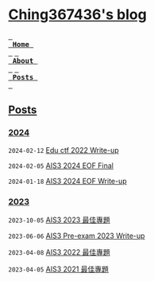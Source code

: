 # [Ching367436's blog](https://blog.ching367436.me/)

[<kbd> <br> **Home** <br> </kbd>](https://blog.ching367436.me/)
[<kbd> <br> **About** <br> </kbd>](https://blog.ching367436.me/about)
[<kbd> <br> **Posts** <br> </kbd>](https://blog.ching367436.me/archives)


## [Posts](https://blog.ching367436.me/archives/)
### [2024](https://blog.ching367436.me/archives/2024/)

`2024-02-12` [Edu ctf 2022 Write-up](https://blog.ching367436.me/edu-ctf-2022-write-up/)

`2024-02-05` [AIS3 2024 EOF Final](https://blog.ching367436.me/ais3-eof-2024-final/)

`2024-01-18` [AIS3 2024 EOF Write-up](https://blog.ching367436.me/ais3-eof-2024-write-up/)

### [2023](https://blog.ching367436.me/archives/2023/)

`2023-10-05` [AIS3 2023 最佳專題](https://blog.ching367436.me/ais3-2023-%E6%9C%80%E4%BD%B3%E5%B0%88%E9%A1%8C/)

`2023-06-06` [AIS3 Pre-exam 2023 Write-up](https://blog.ching367436.me/ais3-pre-exam-2023-write-up/)

`2023-04-08` [AIS3 2022 最佳專題](https://blog.ching367436.me/ais3-2022-%E6%9C%80%E4%BD%B3%E5%B0%88%E9%A1%8C/)

`2023-04-05` [AIS3 2021 最佳專題](https://blog.ching367436.me/ais3-2021-%E6%9C%80%E4%BD%B3%E5%B0%88%E9%A1%8C/)
